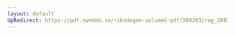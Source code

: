 ```yaml
---
layout: default
UpRedirect: https://pdf.swedeb.se/riksdagen-volumeG-pdf/200203/reg_200203/reg_200203_0037.pdf
---
```

